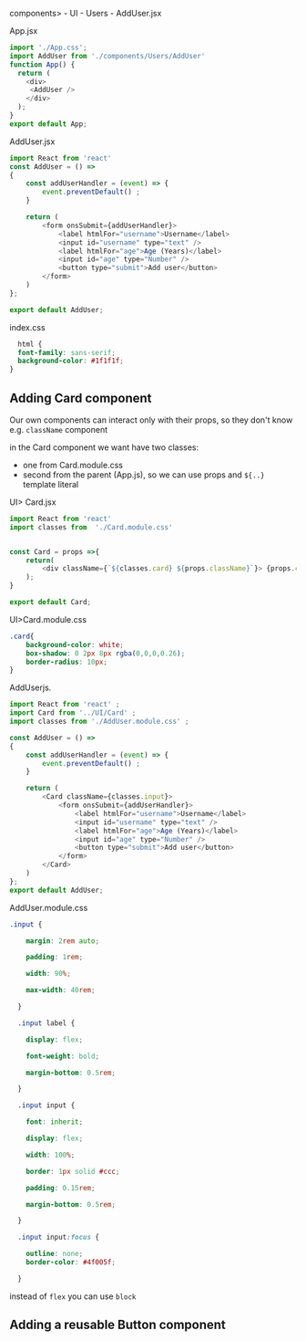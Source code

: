 components>
	- UI
	- Users
		- AddUser.jsx


App.jsx
```js
import './App.css';
import AddUser from './components/Users/AddUser'
function App() {
  return (
    <div>
     <AddUser />
    </div>
  );
}
export default App;
```

AddUser.jsx
```js
import React from 'react'
const AddUser = () =>
{
    const addUserHandler = (event) => {
        event.preventDefault() ;
    }

    return (
        <form onsSubmit={addUserHandler}>
            <label htmlFor="username">Username</label>
            <input id="username" type="text" />
            <label htmlFor="age">Age (Years)</label>
            <input id="age" type="Number" />
            <button type="submit">Add user</button>
        </form>
    )
};

export default AddUser;
```

index.css
```css
  html {
  font-family: sans-serif;
  background-color: #1f1f1f;
}
```

## Adding Card component
Our own components can interact only with their props, so they don't know e.g. `className` component

in the Card component we want have two classes:
- one from Card.module.css
- second from the parent (App.js), so we can use props and `${..}` template literal

UI> Card.jsx
```js
import React from 'react'
import classes from  './Card.module.css'


const Card = props =>{
    return(
        <div className={`${classes.card} ${props.className}`}> {props.children} </div>
    );
}

export default Card;
```
UI>Card.module.css
```css
.card{
    background-color: white;
    box-shadow: 0 2px 8px rgba(0,0,0,0.26);
    border-radius: 10px;
}
```

AddUserjs.
```js
import React from 'react' ;
import Card from '../UI/Card' ;
import classes from './AddUser.module.css' ;

const AddUser = () =>
{
    const addUserHandler = (event) => {
        event.preventDefault() ;
    }

    return (
        <Card className={classes.input}>
            <form onsSubmit={addUserHandler}>
                <label htmlFor="username">Username</label>
                <input id="username" type="text" />
                <label htmlFor="age">Age (Years)</label>
                <input id="age" type="Number" />
                <button type="submit">Add user</button>
            </form>
        </Card>
    )
};
export default AddUser;
```

AddUser.module.css
```css
.input {

    margin: 2rem auto;

    padding: 1rem;

    width: 90%;

    max-width: 40rem;

  }

  .input label {

    display: flex;

    font-weight: bold;

    margin-bottom: 0.5rem;

  }

  .input input {

    font: inherit;

    display: flex;

    width: 100%;

    border: 1px solid #ccc;

    padding: 0.15rem;

    margin-bottom: 0.5rem;

  }

  .input input:focus {

    outline: none;
    border-color: #4f005f;

  }
```
instead of `flex` you can use `block`


## Adding a reusable Button component








